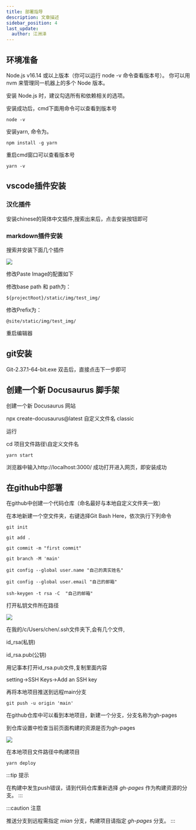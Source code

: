 ```yaml
---
title: 部署指导
description: 文章描述
sidebar_position: 4
last_update:
  author: 江洲泽
---
```


## 环境准备

Node.js v16.14 或以上版本（你可以运行 node -v 命令查看版本号）。 你可以用 nvm 来管理同一机器上的多个 Node 版本。

安装 Node.js 时，建议勾选所有和依赖相关的选项。

安装成功后，cmd下面用命令可以查看到版本号

    node -v 

安装yarn, 命令为。

    npm install -g yarn

重启cmd窗口可以查看版本号

    yarn -v 

## vscode插件安装

### 汉化插件

安装chinese的简体中文插件,搜索出来后，点击安装按钮即可

### markdown插件安装

搜索并安装下面几个插件

![](@site/static/img/jzz_test_img/vscode_plug.png)

修改Paste Image的配置如下

修改base path 和 path为：

    ${projectRoot}/static/img/test_img/

修改Prefix为： 

    @site/static/img/test_img/

重启编辑器

## git安装

Git-2.37.1-64-bit.exe 双击后，直接点击下一步即可

## 创建一个新 Docusaurus 脚手架
创建一个新 Docusaurus 网站

npx create-docusaurus@latest 自定义文件名 classic

运行

cd 项目文件路径\自定义文件名

    yarn start

浏览器中输入http://localhost:3000/ 成功打开进入网页，即安装成功

## 在github中部署

在github中创建一个代码仓库（命名最好与本地自定义文件夹一致）

在本地新建一个空文件夹，右键选择Git Bash Here，依次执行下列命令

    git init

    git add .

    git commit -m "first commit"

    git branch -M 'main'

    git config --global user.name "自己的真实姓名"  

    git config --global user.email "自己的邮箱"

    ssh-keygen -t rsa -C  "自己的邮箱"

打开私钥文件所在路径

![](@site/static/img/jzz_test_img/private_key_path.png)

在我的/c/Users/chen/.ssh文件夹下,会有几个文件,

id_rsa(私钥)

id_rsa.pub(公钥)

用记事本打开id_rsa.pub文件,复制里面内容

setting→SSH Keys→Add an SSH key

再将本地项目推送到远程main分支

    git push -u origin 'main'

在github仓库中可以看到本地项目，新建一个分支，分支名称为gh-pages

到仓库设置中检查当前页面构建的资源是否为gh-pages

![](@site/static/img/jzz_test_img/pages_setting.jpg)

在本地项目文件路径中构建项目

    yarn deploy


:::tip 提示

在构建中发生push错误，请到代码仓库重新选择 _gh-pages_ 作为构建资源的分支。
:::

:::caution 注意

推送分支到远程需指定 _mian_ 分支，构建项目请指定 _gh-pages_ 分支。
:::